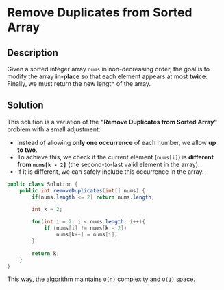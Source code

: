 # Remove Duplicates from Sorted Array

## Description
Given a sorted integer array `nums` in non-decreasing order, the goal is to modify the array **in-place** so that each element appears at most **twice**. Finally, we must return the new length of the array.

## Solution
This solution is a variation of the **"Remove Duplicates from Sorted Array"** problem with a small adjustment:
- Instead of allowing **only one occurrence** of each number, we allow **up to two**.
- To achieve this, we check if the current element (`nums[i]`) is **different from `nums[k - 2]`** (the second-to-last valid element in the array).
- If it is different, we can safely include this occurrence in the array.

```java
public class Solution {
    public int removeDuplicates(int[] nums) {
        if(nums.length <= 2) return nums.length;

        int k = 2;

        for(int i = 2; i < nums.length; i++){
            if (nums[i] != nums[k - 2])
                nums[k++] = nums[i];
        }

        return k;
    }
}
```
This way, the algorithm maintains `O(n)` complexity and `O(1)` space.